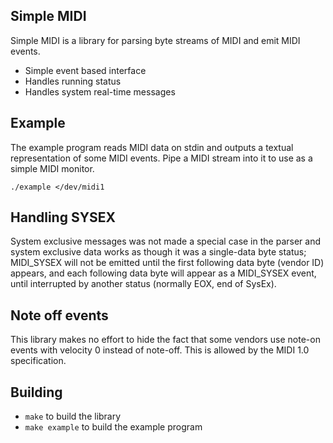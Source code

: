 Simple MIDI
-----------

Simple MIDI is a library for parsing byte streams of MIDI and emit MIDI
events.

- Simple event based interface
- Handles running status
- Handles system real-time messages

Example
-------

The example program reads MIDI data on stdin and outputs a textual
representation of some MIDI events. Pipe a MIDI stream into it to use as
a simple MIDI monitor.

    ./example </dev/midi1

Handling SYSEX
--------------

System exclusive messages was not made a special case in the parser and
system exclusive data works as though it was a single-data byte status;
MIDI\_SYSEX will not be emitted until the first following data byte
(vendor ID) appears, and each following data byte will appear as a
MIDI\_SYSEX event, until interrupted by another status (normally EOX,
end of SysEx).

Note off events
---------------

This library makes no effort to hide the fact that some vendors use
note-on events with velocity 0 instead of note-off. This is allowed by
the MIDI 1.0 specification.

Building
--------

-   `make` to build the library
-   `make example` to build the example program

